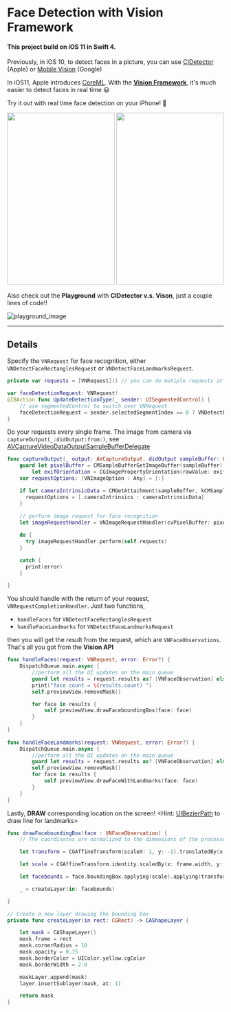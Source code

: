 # Face Detection with Vision Framework
#### This project build on iOS 11 in Swift 4.

Previously, in iOS 10, to detect faces in a picture, you can use [CIDetector](https://developer.apple.com/reference/coreimage/cidetector) (Apple)
or [Mobile Vision](https://developers.google.com/vision/face-detection-concepts) (Google)

In iOS11, Apple introduces [CoreML](https://developer.apple.com/documentation/coreml). With the **[Vision Framework](https://developer.apple.com/documentation/vision)**, it's much easier to detect faces in real time 😃

Try it out with real time face detection on your iPhone! 📱

<img src="https://github.com/Weijay/AppleFaceDetection/blob/master/resources/Landmarks.png" width="250" height="400"/> <img src="https://github.com/Weijay/AppleFaceDetection/blob/master/resources/Retangle.png" width="250" height="400"/>

Also check out the **Playground** with **CIDetector v.s. Vison**, just a couple lines of code!! 


![playground_image](https://github.com/Weijay/AppleFaceDetection/blob/master/resources/Vision.png)

---

## Details

Specify the `VNRequest` for face recognition, either `VNDetectFaceRectanglesRequest` or `VNDetectFaceLandmarksRequest`.

```swift
private var requests = [VNRequest]() // you can do mutiple requests at the same time

var faceDetectionRequest: VNRequest!
@IBAction func UpdateDetectionType(_ sender: UISegmentedControl) {
    // use segmentedControl to switch over VNRequest
    faceDetectionRequest = sender.selectedSegmentIndex == 0 ? VNDetectFaceRectanglesRequest(completionHandler: handleFaces) : VNDetectFaceLandmarksRequest(completionHandler: handleFaceLandmarks) 
}

```

Do your requests every single frame. The image from camera via `captureOutput(_:didOutput:from:)`, see [AVCaptureVideoDataOutputSampleBufferDelegate](https://developer.apple.com/documentation/avfoundation/avcapturevideodataoutputsamplebufferdelegate/1385775-captureoutput) 

```swift
func captureOutput(_ output: AVCaptureOutput, didOutput sampleBuffer: CMSampleBuffer, from connection: AVCaptureConnection) {
    guard let pixelBuffer = CMSampleBufferGetImageBuffer(sampleBuffer),
        let exifOrientation = CGImagePropertyOrientation(rawValue: exifOrientationFromDeviceOrientation()) else { return }
    var requestOptions: [VNImageOption : Any] = [:]

    if let cameraIntrinsicData = CMGetAttachment(sampleBuffer, kCMSampleBufferAttachmentKey_CameraIntrinsicMatrix, nil) {
      requestOptions = [.cameraIntrinsics : cameraIntrinsicData]
    }
    
    // perform image request for face recognition
    let imageRequestHandler = VNImageRequestHandler(cvPixelBuffer: pixelBuffer, orientation: exifOrientation, options: requestOptions)

    do {
      try imageRequestHandler.perform(self.requests)
    }

    catch {
      print(error)
    }

}
```

You should handle with the return of your request, `VNRequestCompletionHandler`. Just two functions, 
- `handleFaces` for `VNDetectFaceRectanglesRequest`
- `handleFaceLandmarks` for `VNDetectFaceLandmarksRequest`

then you will get the result from the request, which are `VNFaceObservations`. That's all you got from the **Vision API**

```swift
func handleFaces(request: VNRequest, error: Error?) {
    DispatchQueue.main.async {
        //perform all the UI updates on the main queue
        guard let results = request.results as? [VNFaceObservation] else { return }
        print("face count = \(results.count) ")
        self.previewView.removeMask()

        for face in results {
            self.previewView.drawFaceboundingBox(face: face)
        }
    }
}
    
func handleFaceLandmarks(request: VNRequest, error: Error?) {
    DispatchQueue.main.async {
        //perform all the UI updates on the main queue
        guard let results = request.results as? [VNFaceObservation] else { return }
        self.previewView.removeMask()
        for face in results {
            self.previewView.drawFaceWithLandmarks(face: face)
        }
    }
}
```

Lastly, **DRAW** corresponding location on the screen!
<Hint: [UIBezierPath](https://developer.apple.com/documentation/uikit/uibezierpath) to draw line for landmarks>

```swift
func drawFaceboundingBox(face : VNFaceObservation) {
    // The coordinates are normalized to the dimensions of the processed image, with the origin at the image's lower-left corner.

    let transform = CGAffineTransform(scaleX: 1, y: -1).translatedBy(x: 0, y: -frame.height)

    let scale = CGAffineTransform.identity.scaledBy(x: frame.width, y: frame.height)

    let facebounds = face.boundingBox.applying(scale).applying(transform)

    _ = createLayer(in: facebounds)

}

// Create a new layer drawing the bounding box
private func createLayer(in rect: CGRect) -> CAShapeLayer {

    let mask = CAShapeLayer()
    mask.frame = rect
    mask.cornerRadius = 10
    mask.opacity = 0.75
    mask.borderColor = UIColor.yellow.cgColor
    mask.borderWidth = 2.0

    maskLayer.append(mask)
    layer.insertSublayer(mask, at: 1)

    return mask
}

```
